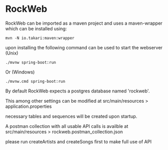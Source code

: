 # RockWeb

RockWeb can be imported as a maven project and uses a maven-wrapper which can be installed using:

    mvn -N io.takari:maven:wrapper

upon installing the following command can be used to start the webserver (Unix)

    ./mvnw spring-boot:run

Or (Windows)

    ./mvnw.cmd spring-boot:run

By default RockWeb expects a postgres database named 'rockweb'.

This among other settings can be modified at src/main/resources > application.properties

necessary tables and sequences will be created upon startup.


A postman collection with all usable API calls is availble at src/main/resources > rockweb.postman_collection.json

please run createArtists and createSongs first to make full use of API
